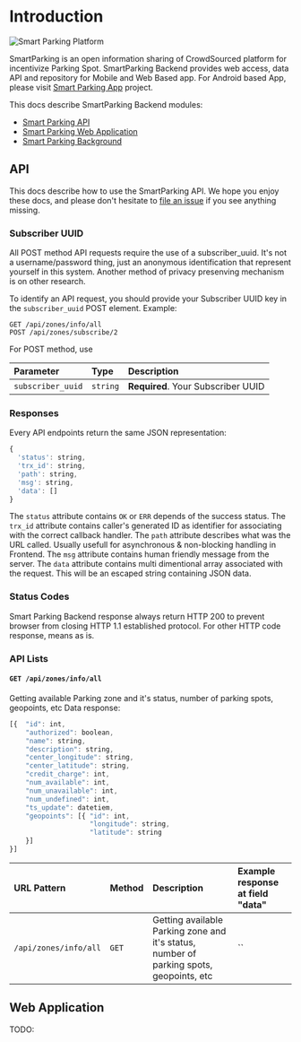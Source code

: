 # Introduction

![Smart Parking Platform](https://gitlab.anu.edu.au/u1063268/smart-parking-backend/raw/master/docs/platform.png "Smart Parking Platform")

SmartParking is an open information sharing of CrowdSourced platform for incentivize Parking Spot.
SmartParking Backend provides web access, data API and repository for Mobile and Web Based app. For Android based App, please visit [Smart Parking App](https://gitlab.anu.edu.au/u1063268/smart-parking-app) project.


This docs describe  SmartParking Backend modules:

- [Smart Parking API](#api)
- [Smart Parking Web Application](#web-application)
- [Smart Parking Background](#background)

## API
This docs describe how to use the SmartParking API. We hope you enjoy these docs, and please don't hesitate to [file an issue](https://gitlab.anu.edu.au/u1063268/smart-parking-backend/issues/new) if you see anything missing.

### Subscriber UUID

All POST method API requests require the use of a subscriber_uuid. It's not a username/password thing, just an anonymous identification that represent yourself in this system. Another method of privacy presenving mechanism is on other research.

To identify an API request, you should provide your Subscriber UUID key in the `subscriber_uuid` POST element. Example:


```http
GET /api/zones/info/all
POST /api/zones/subscribe/2
```

For POST method, use

| Parameter | Type | Description |
| :--- | :--- | :--- |
| `subscriber_uuid` | `string` | **Required**. Your Subscriber UUID |

### Responses

Every API endpoints return the same JSON representation:

```javascript
{
  'status': string,
  'trx_id': string,
  'path': string,
  'msg': string,
  'data': []
}
```

The `status` attribute contains `OK` or `ERR` depends of the success status.
The `trx_id` attribute contains caller's generated ID as identifier for associating with the correct callback handler.
The `path` attribute describes what was the URL called. Usually usefull for asynchronous & non-blocking handling in Frontend.
The `msg` attribute contains human friendly message from the server.
The `data` attribute contains multi dimentional array associated with the request. This will be an escaped string containing JSON data.

### Status Codes

Smart Parking Backend response always return HTTP 200 to prevent browser from closing HTTP 1.1 established protocol.
For other HTTP code response, means as is.

### API Lists

#### `GET /api/zones/info/all`
Getting available Parking zone and it's status, number of parking spots, geopoints, etc
Data response:
```javascript
[{  "id": int,
    "authorized": boolean,
    "name": string,
    "description": string,
    "center_longitude": string,
    "center_latitude": string,
    "credit_charge": int,
    "num_available": int,
    "num_unavailable": int,
    "num_undefined": int,
    "ts_update": datetiem,
    "geopoints": [{ "id": int,
                    "longitude": string,
                    "latitude": string
    }]
}]
```



| URL Pattern | Method | Description | Example response at field "data" |
| :--- | :--- | :--- | :--- |
| `/api/zones/info/all` | `GET` | Getting available Parking zone and it's status, number of parking spots, geopoints, etc | `` |

## Web Application

TODO:
